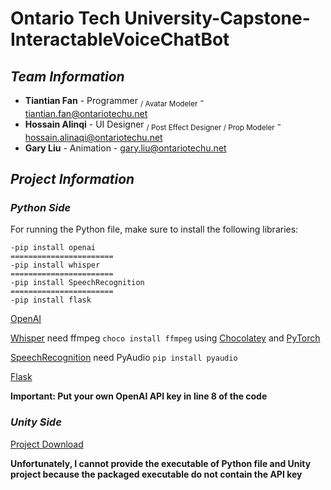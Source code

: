 # Ontario Tech University-Capstone-InteractableVoiceChatBot

## ***Team Information***
- **Tiantian Fan** - Programmer <sub>/ Avatar Modeler</sub> - tiantian.fan@ontariotechu.net
- **Hossain Alinqi** - UI Designer <sub>/ Post Effect Designer / Prop Modeler</sub> - hossain.alinaqi@ontariotechu.net
- **Gary Liu** - Animation - gary.liu@ontariotechu.net

## ***Project Information***
### ***Python Side***
For running the Python file, make sure to install the following libraries:
```
-pip install openai
=======================
-pip install whisper
=======================
-pip install SpeechRecognition
=======================
-pip install flask
```

[OpenAI](https://github.com/openai/openai-python)

[Whisper](https://github.com/openai/whisper)
need ffmpeg ```choco install ffmpeg``` using [Chocolatey](https://chocolatey.org/install)
and [PyTorch](https://pytorch.org/get-started/locally/)

[SpeechRecognition](https://github.com/Uberi/speech_recognition)
need PyAudio ```pip install pyaudio```

[Flask](https://flask.palletsprojects.com/en/2.3.x/installation/)

**Important: Put your own OpenAI API key in line 8 of the code**

### ***Unity Side***
[Project Download](https://drive.google.com/file/d/1uYsbyf87-v0hFqGun_58hJD2LB9w36VB/view?usp=drive_link)

**Unfortunately, I cannot provide the executable of Python file and Unity project because the packaged executable do not contain the API key**

